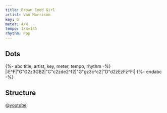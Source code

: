 ```yaml
---
title: Brown Eyed Girl
artist: Van Morrison
key: G
meter: 4/4
tempo: 1/4=145
rhythm: Pop
---
```


## Dots

{%- abc title, artist, key, meter, tempo, rhythm -%}
|:E^F|"G"G2z3GB2|"C"c2zde2^f2|"G"gz3c^c2|"D"d2zEzFz^F:|
{%- endabc -%}

## Structure

@[youtube](kqXSBe-qMGo)
